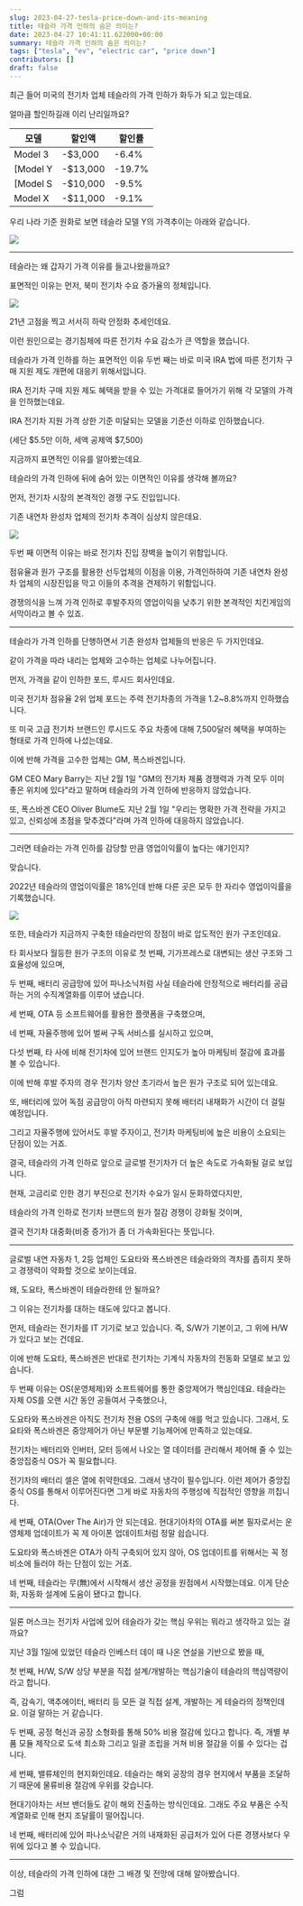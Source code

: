 ```yaml
---
slug: 2023-04-27-tesla-price-down-and-its-meaning
title: 테슬라 가격 인하의 숨은 의미는?
date: 2023-04-27 10:41:11.622000+00:00
summary: 테슬라 가격 인하의 숨은 의미는?
tags: ["tesla", "ev", "electric car", "price down"]
contributors: []
draft: false
---
```


최근 들어 미국의 전기차 업체 테슬라의 가격 인하가 화두가 되고 있는데요.

얼마큼 할인하길래 이리 난리일까요?

| 모델     | 할인액   | 할인률 |
| -------- | -------- | ------ |
| Model 3  | -$3,000  | -6.4%  |
| [Model Y | -$13,000 | -19.7% |
| [Model S | -$10,000 | -9.5%  |
| Model X  | -$11,000 | -9.1%  |

우리 나라 기준 원화로 보면 테슬라 모델 Y의 가격추이는 아래와 같습니다.

![](https://blogger.googleusercontent.com/img/a/AVvXsEhKETvJfSEj7mNKKj2f6Z0Q3qTR3hLCsb498DVL8H5t5PemjZRZ7L6ofqG-Z6Vx0kxzaX092PLp16WaiMijWGobTgPjYmvDrEkR6chHVg-sgx0fYKJ_yFWB1tUlo6jSwbE3el10oX5mZ76xfiTIS-J7PIQ1VqxIHeEjSmcmzcZSQWD3vhv40icu7Ho8)

---

테슬라는 왜 갑자기 가격 이유를 들고나왔을까요?

표면적인 이유는 먼저, 북미 전기차 수요 증가율의 정체입니다.

![](https://blogger.googleusercontent.com/img/a/AVvXsEh5HMKOE5OMgmQ_ScpR1mVazd0_W06EmDu8a1lSv619ZPrCCiaZ6U6CHn39av3az-_SaU5sSJBSdKavr4d4wkslkrYq70erPIQ_LlB6JbLq_DAxwPLr2Iaa4NZfXLvt2WEgblsGwwB_WxDgljfT7pK2hTRxNU4MtdLY5JwNdRXA1pTTPh-_B9vBtL-z)

21년 고점을 찍고 서서히 하락 안정화 추세인데요.

이런 원인으로는 경기침체에 따른 전기차 수요 감소가 큰 역할을 했습니다.

테슬라가 가격 인하를 하는 표면적인 이유 두번 째는 바로 미국 IRA 법에 따른 전기차 구매 지원 제도 개편에 대응키 위해서입니다.

IRA 전기차 구매 지원 제도 혜택을 받을 수 있는 가격대로 들어가기 위해 각 모델의 가격을 인하했는데요.

IRA 전기차 지원 가격 상한 기준 미달되는 모델을 기준선 이하로 인하했습니다.

(세단 $5.5만 이하, 세액 공제액 $7,500)

지금까지 표면적인 이유를 알아봤는데요.

테슬라의 가격 인하에 뒤에 숨어 있는 이면적인 이유를 생각해 볼까요?

먼저, 전기차 시장의 본격적인 경쟁 구도 진입입니다.

기존 내연차 완성차 업체의 전기차 추격이 심상치 않은데요.

![](https://blogger.googleusercontent.com/img/a/AVvXsEifGwedvujauzXJVVewq6gWHR_zNfgc171g-Mht1lTnAnJl_F3iuF_FIKSVL8eECiXSzLFSWXIWDNi3LapvrplR80XyyS-wI5jRy5ltHJLrR2Tn4L4GxygdLMmPpSEvD3VeCh-FMnI6JZ1GuEmhW39TXfbymuKHpU0txAIfwXzpW_iWBVrTk-ic4uHG)

두번 째 이면적 이유는 바로 전기차 진입 장벽을 높이기 위함입니다.

점유율과 원가 구조를 활용한 선두업체의 이점을 이용, 가격인하하여 기존 내연차 완성차 업체의 시장진입을 막고 이들의 추격을 견제하기 위함입니다.

경쟁의식을 느껴 가격 인하로 후발주자의 영업이익을 낮추기 위한 본격적인 치킨게임의 서막이라고 볼 수 있죠.

---

테슬라가 가격 인하를 단행하면서 기존 완성차 업체들의 반응은 두 가지인데요.

같이 가격을 따라 내리는 업체와 고수하는 업체로 나누어집니다.

먼저, 가격을 같이 인하한 포드, 루시드 회사인데요.

미국 전기차 점유율 2위 업체 포드는 주력 전기차종의 가격을 1.2~8.8%까지 인하했습니다.

또 미국 고급 전기차 브랜드인 루시드도 주요 차종에 대해 7,500달러 혜택을 부여하는 형태로 가격 인하에 나섰는데요.

이에 반해 가격을 고수한 업체는 GM, 폭스바겐입니다.

GM CEO Mary Barry는 지난 2월 1일 "GM의 전기차 제품 경쟁력과 가격 모두 이미 좋은 위치에 있다"라고 말하며 테슬라의 가격 인하에 반응하지 않았습니다.

또, 폭스바겐 CEO Oliver Blume도 지난 2월 1일 "우리는 명확한 가격 전략을 가지고 있고, 신뢰성에 초점을 맞추겠다"라며 가격 인하에 대응하지 않았습니다.

---

그러면 테슬라는 가격 인하를 감당할 만큼 영업이익률이 높다는 얘기인지?

맞습니다.

2022년 테슬라의 영업이익률은 18%인데 반해 다른 곳은 모두 한 자리수 영업이익률을 기록했습니다.

![](https://blogger.googleusercontent.com/img/a/AVvXsEhxK6n80ReERK8vsaHo6pU4GfbmUr-3xjs22ZJUbRNIFskZnND8g8-XvOYCFVQ8g23xDme_2UyCRPEmOTiLKwNDWx6-JiZbctJXgr3L88c_HCNEzr4QrnMiqljtJRtL1uxaxqDVucvLmXfoG4RVkZeAAvi8h66kIcvCZodEVstOXHrBrpWXMboTbynA)

또한, 테슬라가 지금까지 구축한 테슬라만의 장점이 바로 압도적인 원가 구조인데요.

타 회사보다 월등한 원가 구조의 이유로 첫 번째, 기가프레스로 대변되는 생산 구조와 그 효율성에 있으며,

두 번째, 배터리 공급망에 있어 파나소닉처럼 사실 테슬라에 안정적으로 배터리를 공급하는 거의 수직계열화를 이루어 냈습니다.

세 번째, OTA 등 소프트웨어를 활용한 플랫폼을 구축했으며,

네 번째, 자율주행에 있어 벌써 구독 서비스를 실시하고 있으며,

다섯 번째, 타 사에 비해 전기차에 있어 브랜드 인지도가 높아 마케팅비 절감에 효과를 볼 수 있습니다.

이에 반해 후발 주자의 경우 전기차 양산 초기라서 높은 원가 구조로 되어 있는데요.

또, 배터리에 있어 독점 공급망이 아직 마련되지 못해 배터리 내재화가 시간이 더 걸릴 예정입니다.

그리고 자율주행에 있어서도 후발 주자이고, 전기차 마케팅비에 높은 비용이 소요되는 단점이 있는 거죠.

결국, 테슬라의 가격 인하로 앞으로 글로벌 전기차가 더 높은 속도로 가속화될 걸로 보입니다.

현재, 고금리로 인한 경기 부진으로 전기차 수요가 일시 둔화하였다지만,

테슬라의 가격 인하로 전기차 브랜드의 원가 절감 경쟁이 강화될 것이며,

결국 전기차 대중화(비중 증가)가 좀 더 가속화된다는 뜻입니다.

---

글로벌 내연 자동차 1, 2등 업체인 도요타와 폭스바겐은 테슬라와의 격차를 좁히지 못하고 경쟁력이 약화할 것으로 보이는데요.

왜, 도요타, 폭스바겐이 테슬라한테 안 될까요?

그 이유는 전기차를 대하는 태도에 있다고 봅니다.

먼저, 테슬라는 전기차를 IT 기기로 보고 있습니다. 즉, S/W가 기본이고, 그 위에 H/W가 있다고 보는 건데요.

이에 반해 도요타, 폭스바겐은 반대로 전기차는 기계식 자동차의 전동화 모델로 보고 있습니다.

두 번째 이유는 OS(운영체제)와 소프트웨어를 통한 중앙제어가 핵심인데요. 테슬라는 자체 OS를 오랜 시간 동안 공들여서 구축했으나,

도요타와 폭스바겐은 아직도 전기차 전용 OS의 구축에 애를 먹고 있습니다. 그래서, 도요타와 폭스바겐은 중앙제어가 아닌 부문별 기능제어에 만족하고 있는데요.

전기차는 배터리와 인버터, 모터 등에서 나오는 열 데이터를 관리해서 제어해 줄 수 있는 중앙집중식 OS가 꼭 필요합니다.

전기차의 배터리 셀은 열에 취약한데요. 그래서 냉각이 필수입니다. 이런 제어가 중앙집중식 OS를 통해서 이루어진다면 그게 바로 자동차의 주행성에 직접적인 영향을 끼칩니다.

세 번째, OTA(Over The Air)가 안 되는데요. 현대기아차의 OTA를 써본 필자로서는 운영체제 업데이트가 꼭 제 아이폰 업데이트처럼 정말 쉽습니다.

도요타와 폭스바겐은 OTA가 아직 구축되어 있지 않아, OS 업데이트를 위해서는 꼭 정비소에 들러야 하는 단점이 있는 거죠.

네 번째, 테슬라는 무(無)에서 시작해서 생산 공정을 원점에서 시작했는데요. 이게 단순화, 자동화 설계에 도움이 됐다고 합니다.

---

일론 머스크는 전기차 사업에 있어 테슬라가 갖는 핵심 우위는 뭐라고 생각하고 있는 걸까요?

지난 3월 1일에 있었던 테슬라 인베스터 데이 때 나온 연설을 기반으로 봤을 때,

첫 번째, H/W, S/W 상당 부분을 직접 설계/개발하는 핵심기술이 테슬라의 핵심역량이라고 합니다.

즉, 감속기, 액추에이터, 배터리 등 모든 걸 직접 설계, 개발하는 게 테슬라의 정책인데요. 이걸 말하는 거 같습니다.

두 번째, 공정 혁신과 공장 소형화를 통해 50% 비용 절감에 있다고 합니다. 즉, 개별 부품 모듈 제작으로 도색 최소화 그리고 일괄 조립을 거쳐 비용 절감을 이룰 수 있다는 겁니다.

세 번째, 밸류체인의 현지화인데요. 테슬라는 해외 공장의 경우 현지에서 부품을 조달하기 때문에 물류비용 절감에 우위를 갖습니다.

현대기아차는 서브 밴더들도 같이 해외 진출하는 방식인데요. 그래도 주요 부품은 수직계열화로 인해 현지 조달률이 떨어집니다.

네 번째, 배터리에 있어 파나소닉같은 거의 내재화된 공급처가 있어 다른 경쟁사보다 우위에 있다고 볼 수 있습니다.

---

이상, 테슬라의 가격 인하에 대한 그 배경 및 전망에 대해 알아봤습니다.

그럼
